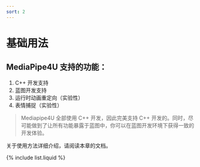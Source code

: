 ```yaml
---
sort: 2
---
```

# 基础用法

## MediaPipe4U 支持的功能：

1. C++ 开发支持
2. 蓝图开发支持
3. 运行时动画重定向（实验性）
4. 表情捕捉（实验性）


> Mediapipe4U 全部使用 C++ 开发，因此完美支持 C++ 开发的。同时，尽可能做到了让所有功能暴露于蓝图中，你可以在蓝图开发环境下获得一致的开发体验。

关于使用方法详细介绍，请阅读本章的文档。

{% include list.liquid %}